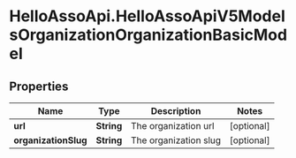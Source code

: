 # HelloAssoApi.HelloAssoApiV5ModelsOrganizationOrganizationBasicModel

## Properties

Name | Type | Description | Notes
------------ | ------------- | ------------- | -------------
**url** | **String** | The organization url | [optional] 
**organizationSlug** | **String** | The organization slug | [optional] 


